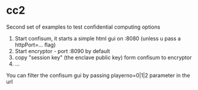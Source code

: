 # cc2

Second set of examples to test confidential computing options

1) Start confisum, it starts a simple html gui on :8080 (unless u pass a httpPort=... flag)
2) Start encryptor - port :8090 by default
3) copy "session key" (the enclave public key) form confisum to encryptor
4) ...

You can filter the confisum gui by passing playerno=0|1|2 parameter in the url
